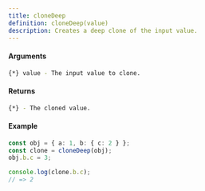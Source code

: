 ```yaml
---
title: cloneDeep
definition: cloneDeep(value)
description: Creates a deep clone of the input value.
---
```



#### Arguments


```bash
{*} value - The input value to clone.
```


#### Returns


```bash
{*} - The cloned value.
```


#### Example


```ts
const obj = { a: 1, b: { c: 2 } };
const clone = cloneDeep(obj);
obj.b.c = 3;

console.log(clone.b.c);
// => 2
```
